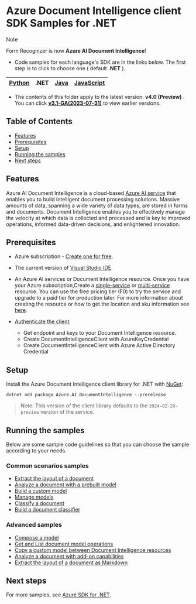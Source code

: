 # Azure Document Intelligence client SDK Samples for .NET
> [!NOTE]
> Form Recognizer is now **Azure AI Document Intelligence**!
- Code samples for each language's SDK are in the links below. The first step is to click to choose one ( default **.NET** ).

|[Python](../Python(v4.0))| .NET|[Java](../Java(v4.0))| [JavaScript](../JavaScript(v4.0))|
| --- | --- | --- | --- |

-  The contents of this folder apply to the latest version: **v4.0 (Preview)** . 
You can click  **[v3.1-GA(2023-07-31)](../../v3.1-GA(2023-07-31)/.NET(v3.1))**  to view earlier versions.
## **Table of Contents**

- [Features](#features)
- [Prerequisites](#prerequisites)
- [Setup](#setup)
- [Running the samples](#running-the-samples)
- [Next steps](#next-steps)

## **Features**
Azure AI Document Intelligence is a cloud-based [Azure AI service](https://learn.microsoft.com/en-us/azure/ai-services/?view=doc-intel-4.0.0) that enables you to build intelligent document processing solutions. Massive amounts of data, spanning a wide variety of data types, are stored in forms and documents. Document Intelligence enables you to effectively manage the velocity at which data is collected and processed and is key to improved operations, informed data-driven decisions, and enlightened innovation.

## **Prerequisites**
* Azure subscription - [Create one for free](https://azure.microsoft.com/free/ai-services/).
* The current version of [Visual Studio IDE](https://visualstudio.microsoft.com/vs/).

* An Azure AI services or Document Intelligence resource. Once you have your Azure subscription,Create a [single-service](https://aka.ms/single-service) or [multi-service](https://aka.ms/multi-service) resource. You can use the free pricing tier (F0) to try the service and upgrade to a paid tier for production later.
For more information about creating the resource or how to get the location and sku information see [here][cognitive_resource_cli].
* [Authenticate the client](https://github.com/Azure/azure-sdk-for-net/blob/main/sdk/documentintelligence/Azure.AI.DocumentIntelligence/README.md#authenticate-the-client).
  * Get endpoint and keys to your Document Intelligence resource.
  * Create DocumentIntelligenceClient with AzureKeyCredential
  * Create DocumentIntelligenceClient with Azure Active Directory Credential



## **Setup**

Install the Azure Document Intelligence client library for .NET with [NuGet][nuget]:

```dotnetcli
dotnet add package Azure.AI.DocumentIntelligence --prerelease
```
> Note: This version of the client library defaults to the `2024-02-29-preview` version of the service.


## **Running the samples**
Below are some sample code guidelines so that you can choose the sample according to your needs.


### Common scenarios samples
- [Extract the layout of a document](https://github.com/Azure/azure-sdk-for-net/tree/main/sdk/documentintelligence/Azure.AI.DocumentIntelligence/samples/Sample_ExtractLayout.md)
- [Analyze a document with a prebuilt model](https://github.com/Azure/azure-sdk-for-net/tree/main/sdk/documentintelligence/Azure.AI.DocumentIntelligence/samples/Sample_AnalyzeWithPrebuiltModel.md)
- [Build a custom model](https://github.com/Azure/azure-sdk-for-net/tree/main/sdk/documentintelligence/Azure.AI.DocumentIntelligence/samples/Sample_BuildCustomModel.md)
- [Manage models](https://github.com/Azure/azure-sdk-for-net/tree/main/sdk/documentintelligence/Azure.AI.DocumentIntelligence/samples/Sample_ManageModels.md)
- [Classify a document](https://github.com/Azure/azure-sdk-for-net/tree/main/sdk/documentintelligence/Azure.AI.DocumentIntelligence/samples/Sample_ClassifyDocument.md)
- [Build a document classifier](https://github.com/Azure/azure-sdk-for-net/tree/main/sdk/documentintelligence/Azure.AI.DocumentIntelligence/samples/Sample_BuildDocumentClassifier.md)

### Advanced samples
- [Compose a model](https://github.com/Azure/azure-sdk-for-net/tree/main/sdk/documentintelligence/Azure.AI.DocumentIntelligence/samples/Sample_ModelCompose.md)
- [Get and List document model operations](https://github.com/Azure/azure-sdk-for-net/tree/main/sdk/documentintelligence/Azure.AI.DocumentIntelligence/samples/Sample_GetAndListOperations.md)
- [Copy a custom model between Document Intelligence resources](https://github.com/Azure/azure-sdk-for-net/tree/main/sdk/documentintelligence/Azure.AI.DocumentIntelligence/samples/Sample_CopyCustomModel.md)
- [Analyze a document with add-on capabilities](https://github.com/Azure/azure-sdk-for-net/tree/main/sdk/documentintelligence/Azure.AI.DocumentIntelligence/samples/Sample_AddOnCapabilities.md)
- [Extract the layout of a document as Markdown](https://github.com/Azure/azure-sdk-for-net/tree/main/sdk/documentintelligence/Azure.AI.DocumentIntelligence/samples/Sample_ExtractLayoutAsMarkdown.md)


## **Next steps**
 For more samples, see [Azure SDK for .NET](https://github.com/Azure/azure-sdk-for-net/tree/main/sdk/documentintelligence/Azure.AI.DocumentIntelligence).



[cognitive_resource_cli]: https://docs.microsoft.com/azure/cognitive-services/cognitive-services-apis-create-account-cli
[nuget]: https://www.nuget.org/